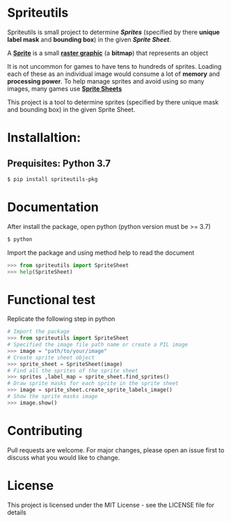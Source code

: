 #  Spriteutils
Spriteutils is small project to determine ***Sprites*** (specified by
there **unique label mask** and **bounding box**) in the given
***Sprite Sheet***.

A [**Sprite**](<https://en.wikipedia.org/wiki/Sprite_(computer_graphics)>)
is a small [**raster graphic**](https://en.wikipedia.org/wiki/Raster_graphics)
(a **bitmap**) that represents an object

It is not uncommon for games to have tens to hundreds of sprites.
Loading each of these as an individual image would consume a lot of
**memory** and **processing power**. To help manage sprites and avoid using so
many images, many games use
[**Sprite Sheets**](https://www.youtube.com/watch?v=crrFUYabm6E)

This project is a tool to determine sprites (specified by there unique
mask and bounding box) in the given Sprite Sheet.

# Installaltion:
## Prequisites: Python 3.7
```bash
$ pip install spriteutils-pkg
```

# Documentation
After install the package, open python (python version must be >= 3.7)
```bash
$ python
```

Import the package and using method help to read the document
```python
>>> from spriteutils import SpriteSheet
>>> help(SpriteSheet)
```

# Functional test
Replicate the following step in python
```python
# Import the package
>>> from spriteutils import SpriteSheet
# Specified the image file path name or create a PIL image
>>> image = "path/to/your/image"
# Create sprite sheet object
>>> sprite_sheet = SpriteSheet(image)
# Find all the sprites of the sprite sheet
>>> sprites ,label_map = sprite_sheet.find_sprites()
# Draw sprite masks for each sprite in the sprite sheet
>>> image = sprite_sheet.create_sprite_labels_image()
# Show the sprite masks image
>>> image.show()
```

# Contributing
Pull requests are welcome. For major changes, please open an issue first
to discuss what you would like to change.
# License
This project is licensed under the MIT License - see the LICENSE file for
details
